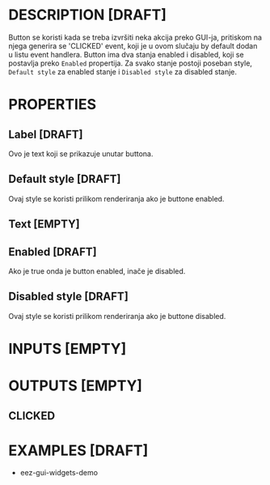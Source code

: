 # DESCRIPTION [DRAFT]

Button se koristi kada se treba izvršiti neka akcija preko GUI-ja, pritiskom na njega generira se 'CLICKED' event, koji je u ovom slučaju by default dodan u listu event handlera. Button ima dva stanja enabled i disabled, koji se postavlja preko `Enabled` propertija. Za svako stanje postoji poseban style, `Default style` za enabled stanje i `Disabled style` za disabled stanje.

# PROPERTIES

## Label [DRAFT]

Ovo je text koji se prikazuje unutar buttona.

## Default style [DRAFT]

Ovaj style se koristi prilikom renderiranja ako je buttone enabled.

## Text [EMPTY]


## Enabled [DRAFT]

Ako je true onda je button enabled, inače je disabled.

## Disabled style [DRAFT]

Ovaj style se koristi prilikom renderiranja ako je buttone disabled.

# INPUTS [EMPTY]

# OUTPUTS [EMPTY]

## CLICKED

# EXAMPLES [DRAFT]

-   eez-gui-widgets-demo
